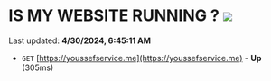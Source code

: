 # IS MY WEBSITE RUNNING ? [![](https://img.shields.io/static/v1?label=Sponsor&message=%E2%9D%A4&logo=GitHub&color=%23fe8e86)](https://github.com/sponsors/<username>)

Last updated: **4/30/2024, 6:45:11 AM**

- `GET` [https://youssefservice.me](https://youssefservice.me) - **Up** (305ms)
